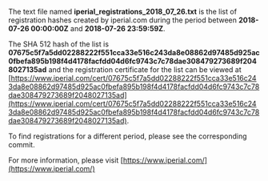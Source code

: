 The text file named **iperial_registrations_2018_07_26.txt** is the list of registration hashes created by iperial.com during the period between **2018-07-26 00:00:00Z** and **2018-07-26 23:59:59Z**.

The SHA 512 hash of the list is **07675c5f7a5dd02288222f551cca33e516c243da8e08862d97485d925ac0fbefa895b198f4d4178facfdd04d6fc9743c7c78dae308479273689f2048027135ad** and the registration certificate for the list can be viewed at [https://www.iperial.com/cert/07675c5f7a5dd02288222f551cca33e516c243da8e08862d97485d925ac0fbefa895b198f4d4178facfdd04d6fc9743c7c78dae308479273689f2048027135ad](https://www.iperial.com/cert/07675c5f7a5dd02288222f551cca33e516c243da8e08862d97485d925ac0fbefa895b198f4d4178facfdd04d6fc9743c7c78dae308479273689f2048027135ad).

To find registrations for a different period, please see the corresponding commit.

For more information, please visit [https://www.iperial.com/](https://www.iperial.com/)
